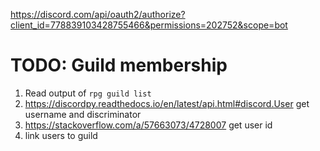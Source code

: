 https://discord.com/api/oauth2/authorize?client_id=778839103428755466&permissions=202752&scope=bot


# TODO: Guild membership
1. Read output of `rpg guild list`
2. https://discordpy.readthedocs.io/en/latest/api.html#discord.User get username and discriminator
3. https://stackoverflow.com/a/57663073/4728007 get user id
4. link users to guild
